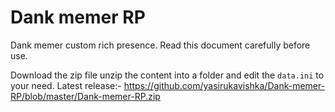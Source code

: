 # Dank memer RP
 Dank memer custom rich presence. Read this document carefully before use.

Download the zip file unzip the content into a folder and edit the `data.ini` to your need.
Latest release:- https://github.com/yasirukavishka/Dank-memer-RP/blob/master/Dank-memer-RP.zip
